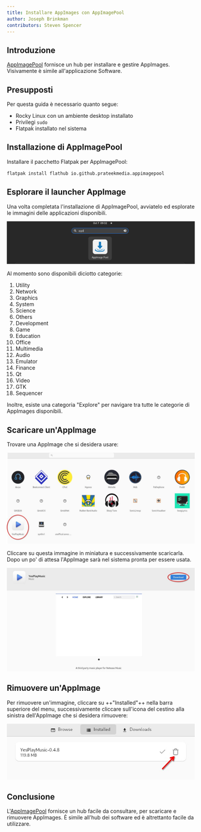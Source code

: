 ```yaml
---
title: Installare AppImages con AppImagePool
author: Joseph Brinkman
contributors: Steven Spencer
---
```


## Introduzione

[AppImagePool](https://github.com/prateekmedia/appimagepool) fornisce un hub per installare e gestire AppImages. Visivamente è simile all'applicazione Software.

## Presupposti

Per questa guida è necessario quanto segue:

- Rocky Linux con un ambiente desktop installato
- Privilegi `sudo`
- Flatpak installato nel sistema

## Installazione di AppImagePool

Installare il pacchetto Flatpak per AppImagePool:

```bash
flatpak install flathub io.github.prateekmedia.appimagepool
```

## Esplorare il launcher AppImage

Una volta completata l'installazione di AppImagePool, avviatelo ed esplorate le immagini delle applicazioni disponibili.

![Launching AppImagePool](images/appimagepool/appimagepool_launch.jpg)

Al momento sono disponibili diciotto categorie:

1. Utility
2. Network
3. Graphics
4. System
5. Science
6. Others
7. Development
8. Game
9. Education
10. Office
11. Multimedia
12. Audio
13. Emulator
14. Finance
15. Qt
16. Video
17. GTK
18. Sequencer

Inoltre, esiste una categoria "Explore" per navigare tra tutte le categorie di AppImages disponibili.

## Scaricare un'AppImage

Trovare una AppImage che si desidera usare:

![select_AppImage](images/appimagepool/appimagepool_select.jpg)

Cliccare su questa immagine in miniatura e successivamente scaricarla. Dopo un po' di attesa l'AppImage sarà nel sistema pronta per essere usata.

![downloaded AppImage](images/appimagepool/appimagepool_download.jpg)

## Rimuovere un'AppImage

Per rimuovere un'immagine, cliccare su ++"Installed"++ nella barra superiore del menu, successivamente cliccare sull'icona del cestino alla sinistra dell'AppImage che si desidera rimuovere:

![Remove AppImage](images/appimagepool/appimagepool_remove.jpg)

## Conclusione

L'[AppImagePool](https://github.com/prateekmedia/appimagepool) fornisce un hub facile da consultare, per scaricare e rimuovere AppImages. È simile all'hub dei software ed è altrettanto facile da utilizzare.
